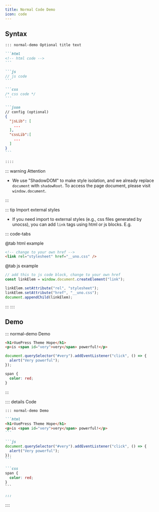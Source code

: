 ```yaml
---
title: Normal Code Demo
icon: code
---
```


## Syntax

````md
::: normal-demo Optional title text

```html
<!-- html code -->
```

```js
// js code
```

```css
/* css code */
```

```json
// config (optional)
{
  "jsLib": [
    ...
  ],
  "cssLib":[
    ...
  ]
}
```

::::
````

::: warning Attention

- We use "ShadowDOM" to make style isolation, and we already replace `document` with `shadowRoot`. To access the page document, please visit `window.document`.

:::

::: tip Import external styles

- If you need import to external styles (e.g., css files generated by unocss), you can add `link` tags using html or js blocks. E.g.

::: code-tabs

@tab html example

```html
<!-- change to your own href -->
<link rel="stylesheet" href="__uno.css" />
```

@tab js example

```js
// add this to js code block, change to your own href
const linkElem = window.document.createElement("link");

linkElem.setAttribute("rel", "stylesheet");
linkElem.setAttribute("href", "__uno.css");
document.appendChild(linkElem);
```

:::
::::

## Demo

::: normal-demo Demo

```html
<h1>VuePress Theme Hope</h1>
<p>is <span id="very">very</span> powerful!</p>
```

```js
document.querySelector("#very").addEventListener("click", () => {
  alert("Very powerful");
});
```

```css
span {
  color: red;
}
```

:::

:::: details Code

````md
::: normal-demo Demo

```html
<h1>VuePress Theme Hope</h1>
<p>is <span id="very">very</span> powerful!</p>
```

```js
document.querySelector("#very").addEventListener("click", () => {
  alert("Very powerful");
});
```

```css
span {
  color: red;
}
```

:::
````

::::
